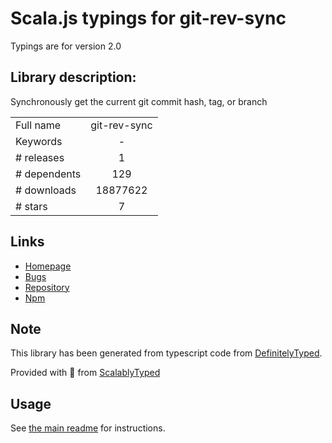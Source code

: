 
# Scala.js typings for git-rev-sync

Typings are for version 2.0

## Library description:
Synchronously get the current git commit hash, tag, or branch

|                    |                 |
| ------------------ | :-------------: |
| Full name          | git-rev-sync |
| Keywords           | - |
| # releases         | 1 |
| # dependents       | 129 |
| # downloads        | 18877622 |
| # stars            | 7 |

## Links
- [Homepage](https://github.com/kurttheviking/git-rev-sync-js)
- [Bugs](https://github.com/kurttheviking/git-rev-sync-js/issues)
- [Repository](https://github.com/kurttheviking/git-rev-sync-js)
- [Npm](https://www.npmjs.com/package/git-rev-sync)
    


## Note
This library has been generated from typescript code from [DefinitelyTyped](https://definitelytyped.org).

Provided with :purple_heart: from [ScalablyTyped](https://github.com/oyvindberg/ScalablyTyped)

## Usage
See [the main readme](../../readme.md) for instructions.


